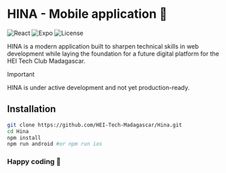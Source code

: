 # HINA - Mobile application 🤝

![React](https://img.shields.io/badge/React-v19.0.0-blue?logo=react)
![Expo](https://img.shields.io/badge/Expo-v53.0.9-yellow?logo=expo)
![License](https://img.shields.io/badge/License-MIT-green)

HINA is a modern application built to sharpen technical skills in web development while laying the foundation for a
future digital platform for the HEI Tech Club Madagascar.

> [!IMPORTANT]
> HINA is under active development and not yet production-ready.

## Installation

```bash
git clone https://github.com/HEI-Tech-Madagascar/Hina.git
cd Hina
npm install
npm run android #or npm run ios
```

### Happy coding 🎈
